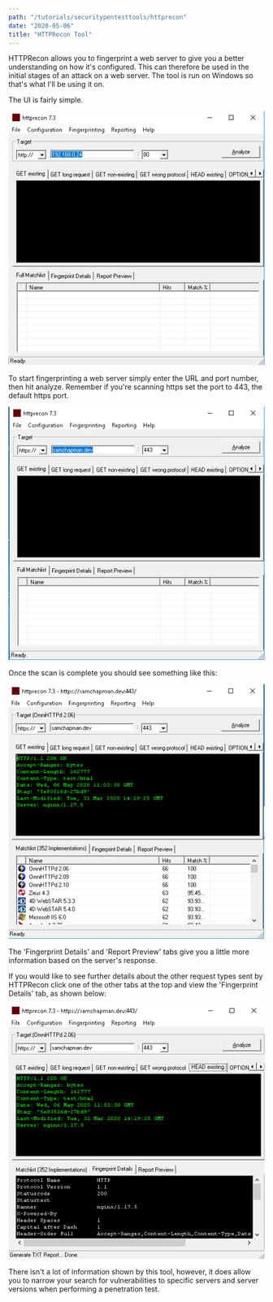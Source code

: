 ```yaml
---
path: "/tutorials/securitypentesttools/httprecon"
date: "2020-05-06"
title: "HTTPRecon Tool"
---
```


HTTPRecon allows you to fingerprint a web server to give you a better understanding on how it's configured. This can therefore be used in the initial stages of an attack on a web server. The tool is run on Windows so that's what I'll be using it on.

The UI is fairly simple.

![httpRecon 1](./httpRecon/httpRecon1.png)

To start fingerprinting a web server simply enter the URL and port number, then hit analyze. Remember if you're scanning https set the port to 443, the default https port.

![httpRecon 2](./httpRecon/httpRecon2.png)

Once the scan is complete you should see something like this:

![httpRecon 3](./httpRecon/httpRecon3.png)

The 'Fingerprint Details' and 'Report Preview' tabs give you a little more information based on the server's response.

If you would like to see further details about the other request types sent by HTTPRecon click one of the other tabs at the top and view the 'Fingerprint Details' tab, as shown below:

![httpRecon 4](./httpRecon/httpRecon4.png)

There isn't a lot of information shown by this tool, however, it does allow you to narrow your search for vulnerabilities to specific servers and server versions when performing a penetration test.